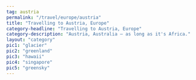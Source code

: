```yaml
---
tag: austria
permalink: "/travel/europe/austria"
title: "Travelling to Austria, Europe"
category-headline: "Travelling to Austria, Europe"
category-description: "Austria, Australia – as long as it's Africa."
layout: "category"
pic1: "glacier"
pic2: "greenland"
pic3: "hawaii"
pic4: "singapore"
pic5: "greensky"
---
```

